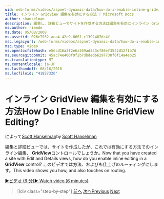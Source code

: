 ```yaml
---
uid: web-forms/videos/aspnet-dynamic-data/how-do-i-enable-inline-gridview-editing
title: インライン GridView 編集を有効にする方法 | Microsoft Docs
author: shanselman
description: 編集し、詳細ビューでサイトを作成する方法は編集を有効にインライン GridView コントロールのでしょうか。 このビデオで説明する方法、およびも touc.
ms.author: riande
ms.date: 05/08/2008
ms.assetid: 026e7932-aea4-42c9-8661-c1392407dc4f
msc.legacyurl: /web-forms/videos/aspnet-dynamic-data/how-do-i-enable-inline-gridview-editing
msc.type: video
ms.openlocfilehash: e5dcd16a3f2e6a209ad343cf86ef3542d12f1b7d
ms.sourcegitcommit: 45ac74e400f9f2b7dbded66297730f6f14a4eb25
ms.translationtype: MT
ms.contentlocale: ja-JP
ms.lasthandoff: 08/16/2018
ms.locfileid: "41827320"
---
```

<a name="how-do-i-enable-inline-gridview-editing"></a><span data-ttu-id="5b706-105">インライン GridView 編集を有効にする方法</span><span class="sxs-lookup"><span data-stu-id="5b706-105">How Do I Enable Inline GridView Editing?</span></span>
====================
<span data-ttu-id="5b706-106">によって[Scott Hanselman](https://github.com/shanselman)</span><span class="sxs-lookup"><span data-stu-id="5b706-106">by [Scott Hanselman](https://github.com/shanselman)</span></span>

<span data-ttu-id="5b706-107">編集と詳細ビューでは、サイトを作成したが、これでは有効にする方法でのインライン編集、 **GridView**コントロールでしょうか。</span><span class="sxs-lookup"><span data-stu-id="5b706-107">Now that you have created a site with Edit and Details views, how do you enable inline editing in a **GridView** control?</span></span> <span data-ttu-id="5b706-108">このビデオでは方法、およびも仕上げのルーティングにします。</span><span class="sxs-lookup"><span data-stu-id="5b706-108">This video shows you how, and also touches on routing.</span></span>

[<span data-ttu-id="5b706-109">&#9654;ビデオ (6 分)</span><span class="sxs-lookup"><span data-stu-id="5b706-109">&#9654; Watch video (6 minutes)</span></span>](https://channel9.msdn.com/Blogs/ASP-NET-Site-Videos/how-do-i-enable-inline-gridview-editing)

> [!div class="step-by-step"]
> <span data-ttu-id="5b706-110">[前へ](your-first-scaffold-and-what-is-dynamic-data.md)
> [次へ](how-do-i-change-how-my-fields-render.md)</span><span class="sxs-lookup"><span data-stu-id="5b706-110">[Previous](your-first-scaffold-and-what-is-dynamic-data.md)
[Next](how-do-i-change-how-my-fields-render.md)</span></span>
